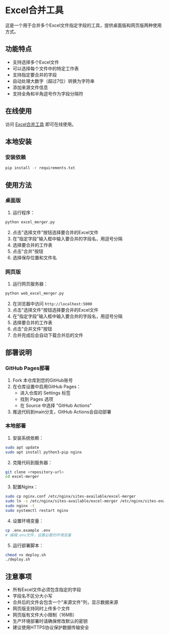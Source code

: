 # Excel合并工具

这是一个用于合并多个Excel文件指定字段的工具，提供桌面版和网页版两种使用方式。

## 功能特点

- 支持选择多个Excel文件
- 可以选择每个文件中的特定工作表
- 支持指定要合并的字段
- 自动处理大数字（超过7位）转换为字符串
- 添加来源文件信息
- 支持全角和半角逗号作为字段分隔符

## 在线使用

访问 [Excel合并工具](https://your-username.github.io/excel-merger/) 即可在线使用。

## 本地安装

### 安装依赖

```bash
pip install -r requirements.txt
```

## 使用方法

### 桌面版

1. 运行程序：
```bash
python excel_merger.py
```

2. 点击"选择文件"按钮选择要合并的Excel文件
3. 在"指定字段"输入框中输入要合并的字段名，用逗号分隔
4. 选择要合并的工作表
5. 点击"合并"按钮
6. 选择保存位置和文件名

### 网页版

1. 运行网页服务器：
```bash
python web_excel_merger.py
```

2. 在浏览器中访问 `http://localhost:5000`
3. 点击"选择文件"按钮选择要合并的Excel文件
4. 在"指定字段"输入框中输入要合并的字段名，用逗号分隔
5. 选择要合并的工作表
6. 点击"合并文件"按钮
7. 合并完成后会自动下载合并后的文件

## 部署说明

### GitHub Pages部署

1. Fork 本仓库到您的GitHub账号
2. 在仓库设置中启用GitHub Pages：
   - 进入仓库的 Settings 标签
   - 找到 Pages 选项
   - 在 Source 中选择 "GitHub Actions"
3. 推送代码到main分支，GitHub Actions会自动部署

### 本地部署

1. 安装系统依赖：
```bash
sudo apt update
sudo apt install python3-pip nginx
```

2. 克隆代码到服务器：
```bash
git clone <repository-url>
cd excel-merger
```

3. 配置Nginx：
```bash
sudo cp nginx.conf /etc/nginx/sites-available/excel-merger
sudo ln -s /etc/nginx/sites-available/excel-merger /etc/nginx/sites-enabled/
sudo nginx -t
sudo systemctl restart nginx
```

4. 设置环境变量：
```bash
cp .env.example .env
# 编辑.env文件，设置必要的环境变量
```

5. 运行部署脚本：
```bash
chmod +x deploy.sh
./deploy.sh
```

## 注意事项

- 所有Excel文件必须包含指定的字段
- 字段名不区分大小写
- 合并后的文件会包含一个"来源文件"列，显示数据来源
- 网页版支持同时上传多个文件
- 网页版有文件大小限制（16MB）
- 生产环境部署时请确保修改默认的密钥
- 建议使用HTTPS协议保护数据传输安全 